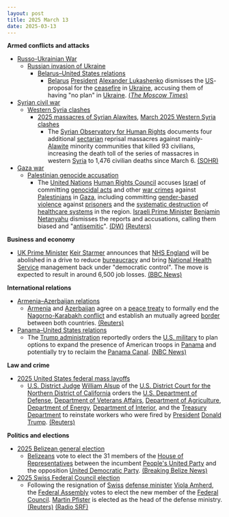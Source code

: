 ```yaml
---
layout: post
title: 2025 March 13
date: 2025-03-13
---
```



**Armed conflicts and attacks**

* [Russo-Ukrainian War](https://en.wikipedia.org/wiki/Russo-Ukrainian_War "Russo-Ukrainian War")
  + [Russian invasion of Ukraine](https://en.wikipedia.org/wiki/Russian_invasion_of_Ukraine "Russian invasion of Ukraine")
    - [Belarus–United States relations](https://en.wikipedia.org/wiki/Belarus%E2%80%93United_States_relations "Belarus–United States relations")
      * [Belarus](https://en.wikipedia.org/wiki/Belarus "Belarus") [President](https://en.wikipedia.org/wiki/President_of_Belarus "President of Belarus") [Alexander Lukashenko](https://en.wikipedia.org/wiki/Alexander_Lukashenko "Alexander Lukashenko") dismisses the [US](https://en.wikipedia.org/wiki/United_States "United States")-proposal for the [ceasefire](https://en.wikipedia.org/wiki/Ceasefire "Ceasefire") in [Ukraine](https://en.wikipedia.org/wiki/Ukraine "Ukraine"), accusing them of having "no plan" in [Ukraine](https://en.wikipedia.org/wiki/Ukraine "Ukraine"). [(*The Moscow Times*)](https://www.themoscowtimes.com/2025/03/13/lukashenko-dismisses-us-ceasefire-proposal-says-washington-has-no-plan-for-ukraine-war-a88350)
* [Syrian civil war](https://en.wikipedia.org/wiki/Syrian_civil_war "Syrian civil war")
  + [Western Syria clashes](https://en.wikipedia.org/wiki/Western_Syria_clashes_%28December_2024%E2%80%93present%29 "Western Syria clashes (December 2024–present)")
    - [2025 massacres of Syrian Alawites](https://en.wikipedia.org/wiki/2025_massacres_of_Syrian_Alawites "2025 massacres of Syrian Alawites"), [March 2025 Western Syria clashes](https://en.wikipedia.org/wiki/March_2025_Western_Syria_clashes "March 2025 Western Syria clashes")
      * The [Syrian Observatory for Human Rights](https://en.wikipedia.org/wiki/Syrian_Observatory_for_Human_Rights "Syrian Observatory for Human Rights") documents four additional [sectarian](https://en.wikipedia.org/wiki/Sectarianism_and_minorities_in_the_Syrian_civil_war "Sectarianism and minorities in the Syrian civil war") reprisal massacres against mainly-[Alawite](https://en.wikipedia.org/wiki/Alawites "Alawites") minority communities that killed 93 civilians, increasing the death toll of the series of massacres in western [Syria](https://en.wikipedia.org/wiki/Syria "Syria") to 1,476 civilian deaths since March 6. [(SOHR)](https://www.syriahr.com/%D9%85%D8%B9-%D8%A7%D9%83%D8%AA%D8%B4%D8%A7%D9%81-%D8%A5%D8%B9%D8%AF%D8%A7%D9%85%D8%A7%D8%AA-%D9%85%D9%8A%D8%AF%D8%A7%D9%86%D9%8A%D8%A9-%D9%81%D9%8A-%D9%85%D9%86%D8%A7%D8%B2%D9%84-%D8%B9%D8%A7%D8%AF/752956/)
* [Gaza war](https://en.wikipedia.org/wiki/Gaza_war "Gaza war")
  + [Palestinian genocide accusation](https://en.wikipedia.org/wiki/Palestinian_genocide_accusation "Palestinian genocide accusation")
    - The [United Nations](https://en.wikipedia.org/wiki/United_Nations "United Nations") [Human Rights Council](https://en.wikipedia.org/wiki/United_Nations_Human_Rights_Council "United Nations Human Rights Council") accuses [Israel](https://en.wikipedia.org/wiki/Israel "Israel") of committing [genocidal acts](https://en.wikipedia.org/wiki/Genocide "Genocide") and other [war crimes](https://en.wikipedia.org/wiki/War_crimes "War crimes") against [Palestinians](https://en.wikipedia.org/wiki/Palestinians "Palestinians") in [Gaza](https://en.wikipedia.org/wiki/Gaza_Strip "Gaza Strip"), including committing [gender-based violence](https://en.wikipedia.org/wiki/Gender-related_violence "Gender-related violence") against [prisoners](https://en.wikipedia.org/wiki/Palestinian_prisoners_in_Israel "Palestinian prisoners in Israel") and the [systematic destruction](https://en.wikipedia.org/wiki/Destruction_of_the_healthcare_system "Destruction of the healthcare system") of [healthcare systems](https://en.wikipedia.org/wiki/Attacks_on_health_facilities_during_the_Gaza_war "Attacks on health facilities during the Gaza war") in the region. [Israeli Prime Minister](https://en.wikipedia.org/wiki/Israeli_Prime_Minister "Israeli Prime Minister") [Benjamin Netanyahu](https://en.wikipedia.org/wiki/Benjamin_Netanyahu "Benjamin Netanyahu") dismisses the reports and accusations, calling them biased and "[antisemitic](https://en.wikipedia.org/wiki/Weaponization_of_antisemitism "Weaponization of antisemitism")". [(DW)](https://www.dw.com/en/un-accuses-israel-of-genocidal-acts-sexual-violence-in-gaza/a-71912287) [(Reuters)](https://www.reuters.com/world/middle-east/un-experts-accuse-israel-genocidal-acts-sexual-violence-gaza-2025-03-13/)

**Business and economy**

* [UK Prime Minister](https://en.wikipedia.org/wiki/Prime_Minister_of_the_United_Kingdom "Prime Minister of the United Kingdom") [Keir Starmer](https://en.wikipedia.org/wiki/Keir_Starmer "Keir Starmer") announces that [NHS England](https://en.wikipedia.org/wiki/NHS_England "NHS England") will be abolished in a drive to reduce [bureaucracy](https://en.wikipedia.org/wiki/Bureaucracy "Bureaucracy") and bring [National Health Service](https://en.wikipedia.org/wiki/National_Health_Service "National Health Service") management back under "democratic control". The move is expected to result in around 6,500 job losses. [(BBC News)](https://www.bbc.co.uk/news/live/cx29lrl826rt)

**International relations**

* [Armenia–Azerbaijan relations](https://en.wikipedia.org/wiki/Armenia%E2%80%93Azerbaijan_relations "Armenia–Azerbaijan relations")
  + [Armenia](https://en.wikipedia.org/wiki/Armenia "Armenia") and [Azerbaijan](https://en.wikipedia.org/wiki/Azerbaijan "Azerbaijan") agree on a [peace treaty](https://en.wikipedia.org/wiki/Peace_treaty "Peace treaty") to formally end the [Nagorno-Karabakh conflict](https://en.wikipedia.org/wiki/Nagorno-Karabakh_conflict "Nagorno-Karabakh conflict") and establish an mutually agreed [border](https://en.wikipedia.org/wiki/Armenia%E2%80%93Azerbaijan_border "Armenia–Azerbaijan border") between both countries. [(Reuters)](https://www.reuters.com/world/armenia-says-it-is-ready-sign-peace-agreement-with-azerbaijan-2025-03-13/)
* [Panama–United States relations](https://en.wikipedia.org/wiki/Panama%E2%80%93United_States_relations "Panama–United States relations")
  + The [Trump administration](https://en.wikipedia.org/wiki/Second_presidency_of_Donald_Trump "Second presidency of Donald Trump") reportedly orders the [U.S. military](https://en.wikipedia.org/wiki/United_States_Armed_Forces "United States Armed Forces") to plan options to expand the presence of American troops in [Panama](https://en.wikipedia.org/wiki/Panama "Panama") and potentially try to reclaim the [Panama Canal](https://en.wikipedia.org/wiki/Panama_Canal "Panama Canal"). [(NBC News)](https://www.nbcnews.com/politics/national-security/trump-white-house-asked-us-military-develop-options-panama-canal-offic-rcna195994)

**Law and crime**

* [2025 United States federal mass layoffs](https://en.wikipedia.org/wiki/2025_United_States_federal_mass_layoffs "2025 United States federal mass layoffs")
  + [U.S. District Judge](https://en.wikipedia.org/wiki/United_States_federal_judge "United States federal judge") [William Alsup](https://en.wikipedia.org/wiki/William_Alsup "William Alsup") of the [U.S. District Court for the Northern District of California](https://en.wikipedia.org/wiki/United_States_District_Court_for_the_Northern_District_of_California "United States District Court for the Northern District of California") orders the [U.S. Department of Defense](https://en.wikipedia.org/wiki/United_States_Department_of_Defense "United States Department of Defense"), [Department of Veterans Affairs](https://en.wikipedia.org/wiki/United_States_Department_of_Veterans_Affairs "United States Department of Veterans Affairs"), [Department of Agriculture](https://en.wikipedia.org/wiki/United_States_Department_of_Agriculture "United States Department of Agriculture"), [Department of Energy](https://en.wikipedia.org/wiki/United_States_Department_of_Energy "United States Department of Energy"), [Department of Interior](https://en.wikipedia.org/wiki/United_States_Department_of_the_Interior "United States Department of the Interior"), and the [Treasury Department](https://en.wikipedia.org/wiki/United_States_Department_of_the_Treasury "United States Department of the Treasury") to reinstate workers who were fired by [President](https://en.wikipedia.org/wiki/President_of_the_United_States "President of the United States") [Donald Trump](https://en.wikipedia.org/wiki/Donald_Trump "Donald Trump"). [(Reuters)](https://www.reuters.com/world/us/us-judge-extend-block-trump-administration-ordering-mass-firings-2025-03-13/)

**Politics and elections**

* [2025 Belizean general election](https://en.wikipedia.org/wiki/2025_Belizean_general_election "2025 Belizean general election")
  + [Belizeans](https://en.wikipedia.org/wiki/Belizeans "Belizeans") vote to elect the 31 members of the [House of Representatives](https://en.wikipedia.org/wiki/House_of_Representatives_%28Belize%29 "House of Representatives (Belize)") between the incumbent [People's United Party](https://en.wikipedia.org/wiki/People%27s_United_Party "People's United Party") and the opposition [United Democratic Party](https://en.wikipedia.org/wiki/United_Democratic_Party_%28Belize%29 "United Democratic Party (Belize)"). [(Breaking Belize News)](https://www.breakingbelizenews.com/2025/03/12/breaking-peoples-united-party-claim-another-wide-victory-in-2025-general-elections/)
* [2025 Swiss Federal Council election](https://en.wikipedia.org/wiki/2025_Swiss_Federal_Council_election "2025 Swiss Federal Council election")
  + Following the resignation of [Swiss](https://en.wikipedia.org/wiki/Switzerland "Switzerland") [defense minister](https://en.wikipedia.org/wiki/Federal_Department_of_Defence%2C_Civil_Protection_and_Sport "Federal Department of Defence, Civil Protection and Sport") [Viola Amherd](https://en.wikipedia.org/wiki/Viola_Amherd "Viola Amherd"), the [Federal Assembly](https://en.wikipedia.org/wiki/Federal_Assembly_%28Switzerland%29 "Federal Assembly (Switzerland)") votes to elect the new member of the [Federal Council](https://en.wikipedia.org/wiki/Federal_Council_%28Switzerland%29 "Federal Council (Switzerland)"). [Martin Pfister](https://en.wikipedia.org/wiki/Martin_Pfister "Martin Pfister") is elected as the head of the defense ministry. [(Reuters)](https://www.reuters.com/world/europe/martin-pfister-elected-new-swiss-federal-council-member-2025-03-12/) [(Radio SRF)](https://www.srf.ch/news/schweiz/martin-pfister-gewinnt-das-war-die-bundesratswahl)
